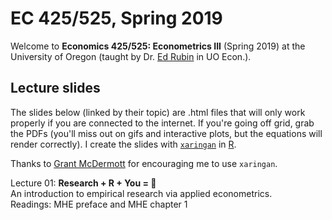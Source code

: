 # EC 425/525, Spring 2019

Welcome to **Economics 425/525: Econometrics III** (Spring 2019) at the University of Oregon (taught by Dr. [Ed Rubin](https://edrub.in) in UO Econ.).

## Lecture slides

The slides below (linked by their topic) are .html files that will only work properly if you are connected to the internet. If you're going off grid, grab the PDFs (you'll miss out on gifs and interactive plots, but the equations will render correctly). I create the slides with [`xaringan`](https://github.com/yihui/xaringan/wiki) in [R](cran.r-project.org).

Thanks to [Grant McDermott](grantmcdermott.com/) for encouraging me to use `xaringan`.

Lecture 01: **Research + R + You = 💖**
<br> An introduction to empirical research via applied econometrics.
<br> Readings: MHE preface and MHE chapter 1

